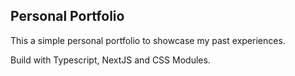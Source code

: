 ## Personal Portfolio

This a simple personal portfolio to showcase my past experiences.

Build with Typescript, NextJS and CSS Modules.

